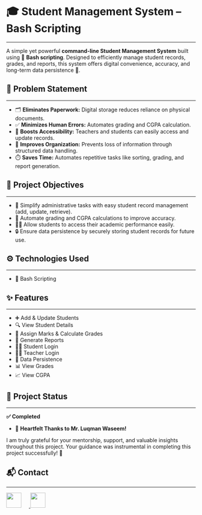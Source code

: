 <h1>🎓 Student Management System – Bash Scripting</h1>
<hr>
<p>A simple yet powerful <strong>command-line Student Management System</strong> built using 🐧 <strong>Bash scripting</strong>. Designed to efficiently manage student records, grades, and reports, this system offers digital convenience, accuracy, and long-term data persistence 💾.</p>

<h2>📌 Problem Statement</h2>
<hr>
<ul>
  <li>🗂️ <strong>Eliminates Paperwork:</strong> Digital storage reduces reliance on physical documents.</li>
  <li>✅ <strong>Minimizes Human Errors:</strong> Automates grading and CGPA calculation.</li>
  <li>🚀 <strong>Boosts Accessibility:</strong> Teachers and students can easily access and update records.</li>
  <li>📁 <strong>Improves Organization:</strong> Prevents loss of information through structured data handling.</li>
  <li>⏱️ <strong>Saves Time:</strong> Automates repetitive tasks like sorting, grading, and report generation.</li>
</ul>

<h2>🎯 Project Objectives</h2>
<hr>
<ul>
  <li>🧾 Simplify administrative tasks with easy student record management (add, update, retrieve).</li>
  <li>🧮 Automate grading and CGPA calculations to improve accuracy.</li>
  <li>👨‍🎓 Allow students to access their academic performance easily.</li>
  <li>🔒 Ensure data persistence by securely storing student records for future use.</li>
</ul>

<h2>⚙️ Technologies Used</h2>
<hr>
<ul>
  <li>🐚 Bash Scripting</li>
</ul>

<h2>✨ Features</h2>
<hr>
<ul>
  <li>➕ Add &amp; Update Students</li>
  <li>🔍 View Student Details</li>
  <li>📝 Assign Marks &amp; Calculate Grades</li>
  <li>📄 Generate Reports</li>
  <li>👨‍🎓 Student Login</li>
  <li>👩‍🏫 Teacher Login</li>
  <li>💾 Data Persistence</li>
  <li>📊 View Grades</li>
  <li>📈 View CGPA</li>
</ul>

<h2>🚀 Project Status</h2>
<hr>
<p><strong>✅ Completed</strong></p>
<ul>
  <li>🙏 <strong>Heartfelt Thanks to Mr. Luqman Waseem!</strong></li>
</ul>
<p>I am truly grateful for your mentorship, support, and valuable insights throughout this project. Your guidance was instrumental in completing this project successfully! 🤝</p>

<h2>📬 Contact</h2>
<hr>
<p>
  <a href="https://www.linkedin.com/in/syed-ayaan-hassan-shah-4993a532a/" target="_blank">
    <img src="https://cdn.jsdelivr.net/gh/devicons/devicon/icons/linkedin/linkedin-original.svg" style="width: 40px; margin-right: 20px;" />
  </a>
  <a href="https://github.com/AyaanHassanShah/Ayaan-Hassan-Shah" target="_blank">
    <img src="https://cdn.jsdelivr.net/gh/devicons/devicon/icons/github/github-original.svg" style="width: 40px;" />
  </a>
</p>
